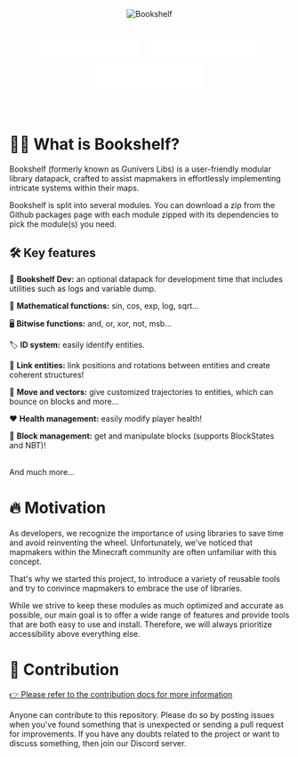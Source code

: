 <div align="center">
  <picture>
    <source media="(prefers-color-scheme: dark)" alt="Bookshelf" srcset="./docs/_imgs/banner-dark.png" width="600px">
    <img alt="Bookshelf" src="./docs/_imgs/banner-light.png" width="600px">
  </picture>
</div>

<h2>
<div align="center">
    <a href="https://bookshelf.docs.gunivers.net/en/latest/quickstart.html"><img src="./docs/_imgs/download.svg?v=2" alt="Download" style="height:3rem"></a>
    &nbsp;&nbsp;
    <a href="https://bookshelf.docs.gunivers.net/"><img src="./docs/_imgs/documentation.svg?v=2" alt="Documentation" style="height:3rem"></a>
    &nbsp;&nbsp;
    <a href="https://discord.gg/E8qq6tN"><img src="./docs/_imgs/discord.svg?v=2" alt="Discord" style="height:3rem"></a>
  </div>
</h2>

<br>

# 🕵️‍♂️ What is Bookshelf?

Bookshelf (formerly known as Gunivers Libs) is a user-friendly modular library datapack, crafted to assist mapmakers in effortlessly implementing intricate systems within their maps.

Bookshelf is split into several modules. You can download a zip from the Github packages page with each module zipped with its dependencies to pick the module(s) you need.

## 🛠️ Key features

📄 **Bookshelf Dev:** an optional datapack for development time that includes utilities such as logs and variable dump.

🧮 **Mathematical functions:** sin, cos, exp, log, sqrt...

🖥️ **Bitwise functions:** and, or, xor, not, msb...

🏷️ **ID system:** easily identify entities.

🔗 **Link entities:** link positions and rotations between entities and create coherent structures!

🏃 **Move and vectors:** give customized trajectories to entities, which can bounce on blocks and more...

❤️ **Health management:** easily modify player health!

🧱 **Block management:** get and manipulate blocks (supports BlockStates and NBT)!

<br>
And much more...

# 🔥 Motivation

As developers, we recognize the importance of using libraries to save time and avoid reinventing the wheel. Unfortunately, we've noticed that mapmakers within the Minecraft community are often unfamiliar with this concept.

That's why we started this project, to introduce a variety of reusable tools and try to convince mapmakers to embrace the use of libraries.

While we strive to keep these modules as much optimized and accurate as possible, our main goal is to offer a wide range of features and provide tools that are both easy to use and install. Therefore, we will always prioritize accessibility above everything else.

# 🤝 Contribution

[👉 Please refer to the contribution docs for more information](https://bookshelf.docs.gunivers.net/en/latest/contribute/index.html)

Anyone can contribute to this repository. Please do so by posting issues when you've found something that is unexpected or sending a pull request for improvements. If you have any doubts related to the project or want to discuss something, then join our Discord server.

